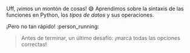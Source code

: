 Uff, ¡vimos un montón de cosas! :sweat_smile: Aprendimos sobre la sintaxis de las funciones en Python, los _tipos de datos_ y sus operaciones. 

¡Pero no tan rápido! :person_running:

> Antes de terminar, un último desafío: ¡marcá todas las opciones correctas!
